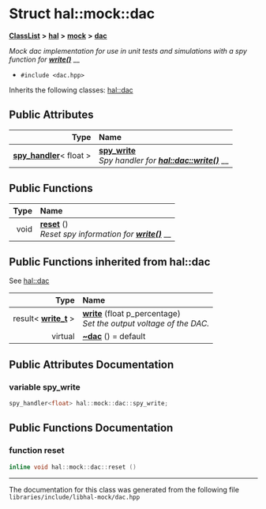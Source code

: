 

# Struct hal::mock::dac



[**ClassList**](annotated.md) **>** [**hal**](namespacehal.md) **>** [**mock**](namespacehal_1_1mock.md) **>** [**dac**](structhal_1_1mock_1_1dac.md)



_Mock dac implementation for use in unit tests and simulations with a spy function for_ [_**write()**_](classhal_1_1dac.md#function-write) __

* `#include <dac.hpp>`



Inherits the following classes: [hal::dac](classhal_1_1dac.md)






















## Public Attributes

| Type | Name |
| ---: | :--- |
|  [**spy\_handler**](classhal_1_1spy__handler.md)&lt; float &gt; | [**spy\_write**](#variable-spy_write)  <br>_Spy handler for_ [_**hal::dac::write()**_](classhal_1_1dac.md#function-write) __ |
































## Public Functions

| Type | Name |
| ---: | :--- |
|  void | [**reset**](#function-reset) () <br>_Reset spy information for_ [_**write()**_](classhal_1_1dac.md#function-write) __ |


## Public Functions inherited from hal::dac

See [hal::dac](classhal_1_1dac.md)

| Type | Name |
| ---: | :--- |
|  result&lt; [**write\_t**](structhal_1_1dac_1_1write__t.md) &gt; | [**write**](#function-write) (float p\_percentage) <br>_Set the output voltage of the DAC._  |
| virtual  | [**~dac**](#function-dac) () = default<br> |






















































## Public Attributes Documentation




### variable spy\_write 

```C++
spy_handler<float> hal::mock::dac::spy_write;
```



## Public Functions Documentation




### function reset 

```C++
inline void hal::mock::dac::reset () 
```




------------------------------
The documentation for this class was generated from the following file `libraries/include/libhal-mock/dac.hpp`

